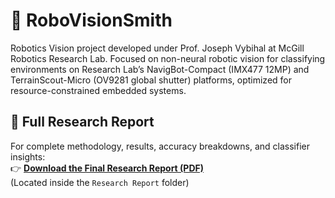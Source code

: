 # 🤖 RoboVisionSmith 
Robotics Vision project developed under Prof. Joseph Vybihal at McGill Robotics Research Lab. Focused on non-neural robotic vision for classifying environments on Research Lab’s NavigBot-Compact (IMX477 12MP) and TerrainScout-Micro (OV9281 global shutter) platforms, optimized for resource-constrained embedded systems.


## 📄 Full Research Report

For complete methodology, results, accuracy breakdowns, and classifier insights:  
👉 **[Download the Final Research Report (PDF)](https://github.com/ShahmeerSajid/RoboVisionSmith/blob/main/Research%20Report/%22Enhancing%20Robot%20Vision%20–%20Beyond%20Principal%20Component%20Analysis%20(PCA)%20for%20Intelligent%20Environmental%20Understanding%22%20--%20final.pdf)**  
(Located inside the `Research Report` folder)

